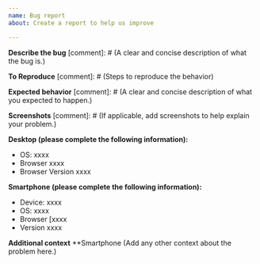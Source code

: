 ```yaml
---
name: Bug report
about: Create a report to help us improve

---
```


<!--
Hello Gitcoiner!

Please use the template below for bugs found within Gitcoin.
If it is general support you need, reach out to us at
gitcoin.co/slack

Provide a general summary of the issue in the title above and use relevant fields below to define the problem.

-->

**Describe the bug**
[comment]: # (A clear and concise description of what the bug is.)

**To Reproduce**
[comment]: # (Steps to reproduce the behavior)


**Expected behavior**
[comment]: # (A clear and concise description of what you expected to happen.)

**Screenshots**
[comment]: # (If applicable, add screenshots to help explain your problem.)

**Desktop (please complete the following information):**

- OS: xxxx
- Browser xxxx
- Browser Version xxxx

**Smartphone (please complete the following information):**

- Device: xxxx
- OS: xxxx
- Browser [xxxx
- Version xxxx

**Additional context**
**Smartphone (Add any other context about the problem here.)

